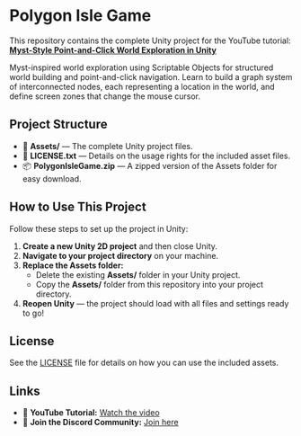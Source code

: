 # Polygon Isle Game

This repository contains the complete Unity project for the YouTube tutorial:
**[Myst-Style Point-and-Click World Exploration in Unity](https://youtu.be/69fqSbCkUPs)**

Myst-inspired world exploration using Scriptable Objects for structured world building and point-and-click navigation. Learn to build a graph system of interconnected nodes, each representing a location in the world, and define screen zones that change the mouse cursor.

## Project Structure
- 📂 **Assets/** — The complete Unity project files.
- 📜 **LICENSE.txt** — Details on the usage rights for the included asset files.
- 📦 **PolygonIsleGame.zip** — A zipped version of the Assets folder for easy download.

## How to Use This Project

Follow these steps to set up the project in Unity:

1. **Create a new Unity 2D project** and then close Unity.
2. **Navigate to your project directory** on your machine.
3. **Replace the Assets folder:**
   - Delete the existing **Assets/** folder in your Unity project.
   - Copy the **Assets/** folder from this repository into your project directory.
4. **Reopen Unity** — the project should load with all files and settings ready to go!

## License
See the [LICENSE](./LICENSE.txt) file for details on how you can use the included assets.

## Links
- 🎥 **YouTube Tutorial:** [Watch the video](https://youtu.be/69fqSbCkUPs)
- 👥 **Join the Discord Community:** [Join here](https://discord.gg/4XEwwqaVf9)

